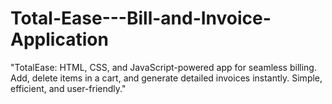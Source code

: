 # Total-Ease---Bill-and-Invoice-Application
"TotalEase: HTML, CSS, and JavaScript-powered app for seamless billing. Add, delete items in a cart, and generate detailed invoices instantly. Simple, efficient, and user-friendly."
